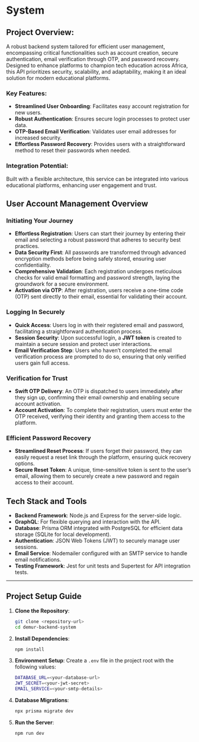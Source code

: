 # **System**
## Project Overview:

A robust backend system tailored for efficient user management, encompassing critical functionalities such as account creation, secure authentication, email verification through OTP, and password recovery. Designed to enhance platforms to champion tech education across Africa, this API prioritizes security, scalability, and adaptability, making it an ideal solution for modern educational platforms.

### **Key Features:**
- **Streamlined User Onboarding**: Facilitates easy account registration for new users.
- **Robust Authentication**: Ensures secure login processes to protect user data.
- **OTP-Based Email Verification**: Validates user email addresses for increased security.
- **Effortless Password Recovery**: Provides users with a straightforward method to reset their passwords when needed.

### **Integration Potential:**
Built with a flexible architecture, this service can be integrated into various educational platforms, enhancing user engagement and trust.

## **User Account Management Overview**

### **Initiating Your Journey**
- **Effortless Registration**: Users can start their journey by entering their email and selecting a robust password that adheres to security best practices.
- **Data Security First**: All passwords are transformed through advanced encryption methods before being safely stored, ensuring user confidentiality.
- **Comprehensive Validation**: Each registration undergoes meticulous checks for valid email formatting and password strength, laying the groundwork for a secure environment.
- **Activation via OTP**: After registration, users receive a one-time code (OTP) sent directly to their email, essential for validating their account.

### **Logging In Securely**
- **Quick Access**: Users log in with their registered email and password, facilitating a straightforward authentication process.
- **Session Security**: Upon successful login, a **JWT token** is created to maintain a secure session and protect user interactions.
- **Email Verification Step**: Users who haven’t completed the email verification process are prompted to do so, ensuring that only verified users gain full access.

### **Verification for Trust**
- **Swift OTP Delivery**: An OTP is dispatched to users immediately after they sign up, confirming their email ownership and enabling secure account activation.
- **Account Activation**: To complete their registration, users must enter the OTP received, verifying their identity and granting them access to the platform.

### **Efficient Password Recovery**
- **Streamlined Reset Process**: If users forget their password, they can easily request a reset link through the platform, ensuring quick recovery options.
- **Secure Reset Token**: A unique, time-sensitive token is sent to the user’s email, allowing them to securely create a new password and regain access to their account.

## **Tech Stack and Tools**

- **Backend Framework**: Node.js and Express for the server-side logic.
- **GraphQL**: For flexible querying and interaction with the API.
- **Database**: Prisma ORM integrated with PostgreSQL for efficient data storage (SQLite for local development).
- **Authentication**: JSON Web Tokens (JWT) to securely manage user sessions.
- **Email Service**: Nodemailer configured with an SMTP service to handle email notifications.
- **Testing Framework**: Jest for unit tests and Supertest for API integration tests.

---

## **Project Setup Guide**

1. **Clone the Repository**:
   ```bash
   git clone <repository-url>
   cd demur-backend-system
   ```

2. **Install Dependencies**:
   ```bash
   npm install
   ```

3. **Environment Setup**:
   Create a `.env` file in the project root with the following values:
   ```bash
   DATABASE_URL=<your-database-url>
   JWT_SECRET=<your-jwt-secret>
   EMAIL_SERVICE=<your-smtp-details>
   ```

4. **Database Migrations**:
   ```bash
   npx prisma migrate dev
   ```

5. **Run the Server**:
   ```bash
   npm run dev
   ```
